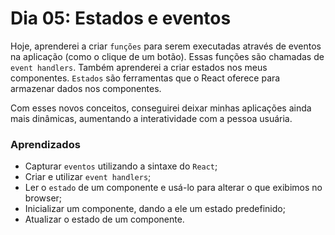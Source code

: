 # Dia 05: Estados e eventos

Hoje, aprenderei a criar `funções` para serem executadas através de eventos na aplicação (como o clique de um botão). Essas funções são chamadas de `event handlers`. Também aprenderei a criar estados nos meus componentes. `Estados` são ferramentas que o React oferece para armazenar dados nos componentes.

Com esses novos conceitos, conseguirei deixar minhas aplicações ainda mais dinâmicas, aumentando a interatividade com a pessoa usuária.

### Aprendizados

- Capturar `eventos` utilizando a sintaxe do `React`;
- Criar e utilizar `event handlers`;
- Ler o `estado` de um componente e usá-lo para alterar o que exibimos no browser;
- Inicializar um componente, dando a ele um estado predefinido;
- Atualizar o estado de um componente.